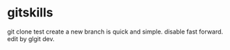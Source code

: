 # gitskills
git clone test
create a new branch is quick and simple.
disable fast forward.
edit by glgit dev.
